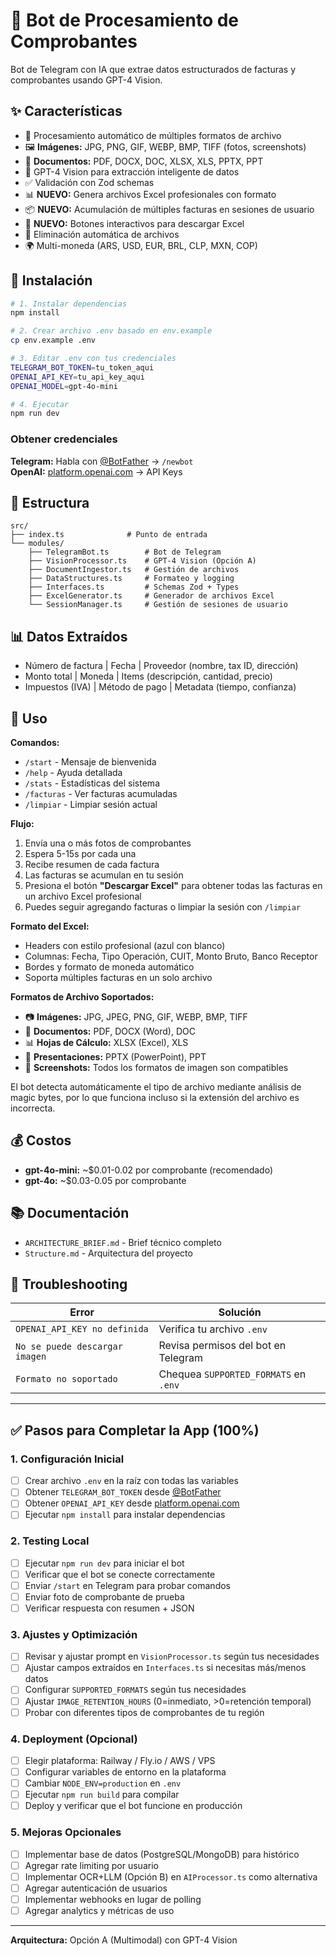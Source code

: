 # 🤖 Bot de Procesamiento de Comprobantes

Bot de Telegram con IA que extrae datos estructurados de facturas y comprobantes usando GPT-4 Vision.

## ✨ Características

- 📸 Procesamiento automático de múltiples formatos de archivo
- 🖼️ **Imágenes:** JPG, PNG, GIF, WEBP, BMP, TIFF (fotos, screenshots)
- 📄 **Documentos:** PDF, DOCX, DOC, XLSX, XLS, PPTX, PPT
- 🧠 GPT-4 Vision para extracción inteligente de datos
- ✅ Validación con Zod schemas
- 📊 **NUEVO:** Genera archivos Excel profesionales con formato
- 📦 **NUEVO:** Acumulación de múltiples facturas en sesiones de usuario
- 🔽 **NUEVO:** Botones interactivos para descargar Excel
- 🔐 Eliminación automática de archivos
- 🌍 Multi-moneda (ARS, USD, EUR, BRL, CLP, MXN, COP)

## 🚀 Instalación

```bash
# 1. Instalar dependencias
npm install

# 2. Crear archivo .env basado en env.example
cp env.example .env

# 3. Editar .env con tus credenciales
TELEGRAM_BOT_TOKEN=tu_token_aqui
OPENAI_API_KEY=tu_api_key_aqui
OPENAI_MODEL=gpt-4o-mini

# 4. Ejecutar
npm run dev
```

### Obtener credenciales

**Telegram:** Habla con [@BotFather](https://t.me/botfather) → `/newbot`  
**OpenAI:** [platform.openai.com](https://platform.openai.com/) → API Keys

## 📁 Estructura

```
src/
├── index.ts              # Punto de entrada
└── modules/
    ├── TelegramBot.ts        # Bot de Telegram
    ├── VisionProcessor.ts    # GPT-4 Vision (Opción A)
    ├── DocumentIngestor.ts   # Gestión de archivos
    ├── DataStructures.ts     # Formateo y logging
    ├── Interfaces.ts         # Schemas Zod + Types
    ├── ExcelGenerator.ts     # Generador de archivos Excel
    └── SessionManager.ts     # Gestión de sesiones de usuario
```

## 📊 Datos Extraídos

- Número de factura | Fecha | Proveedor (nombre, tax ID, dirección)
- Monto total | Moneda | Items (descripción, cantidad, precio)
- Impuestos (IVA) | Método de pago | Metadata (tiempo, confianza)

## 🎯 Uso

**Comandos:**
- `/start` - Mensaje de bienvenida
- `/help` - Ayuda detallada
- `/stats` - Estadísticas del sistema
- `/facturas` - Ver facturas acumuladas
- `/limpiar` - Limpiar sesión actual

**Flujo:**
1. Envía una o más fotos de comprobantes
2. Espera 5-15s por cada una
3. Recibe resumen de cada factura
4. Las facturas se acumulan en tu sesión
5. Presiona el botón **"Descargar Excel"** para obtener todas las facturas en un archivo Excel profesional
6. Puedes seguir agregando facturas o limpiar la sesión con `/limpiar`

**Formato del Excel:**
- Headers con estilo profesional (azul con blanco)
- Columnas: Fecha, Tipo Operación, CUIT, Monto Bruto, Banco Receptor
- Bordes y formato de moneda automático
- Soporta múltiples facturas en un solo archivo

**Formatos de Archivo Soportados:**
- 📷 **Imágenes:** JPG, JPEG, PNG, GIF, WEBP, BMP, TIFF
- 📄 **Documentos:** PDF, DOCX (Word), DOC
- 📊 **Hojas de Cálculo:** XLSX (Excel), XLS
- 🎨 **Presentaciones:** PPTX (PowerPoint), PPT
- 📸 **Screenshots:** Todos los formatos de imagen son compatibles

El bot detecta automáticamente el tipo de archivo mediante análisis de magic bytes, por lo que funciona incluso si la extensión del archivo es incorrecta.

## 💰 Costos

- **gpt-4o-mini:** ~$0.01-0.02 por comprobante (recomendado)
- **gpt-4o:** ~$0.03-0.05 por comprobante

## 📚 Documentación

- `ARCHITECTURE_BRIEF.md` - Brief técnico completo
- `Structure.md` - Arquitectura del proyecto

## 🐛 Troubleshooting

| Error | Solución |
|-------|----------|
| `OPENAI_API_KEY no definida` | Verifica tu archivo `.env` |
| `No se puede descargar imagen` | Revisa permisos del bot en Telegram |
| `Formato no soportado` | Chequea `SUPPORTED_FORMATS` en `.env` |

---

## ✅ Pasos para Completar la App (100%)

### 1. Configuración Inicial
- [ ] Crear archivo `.env` en la raíz con todas las variables
- [ ] Obtener `TELEGRAM_BOT_TOKEN` desde [@BotFather](https://t.me/botfather)
- [ ] Obtener `OPENAI_API_KEY` desde [platform.openai.com](https://platform.openai.com/)
- [ ] Ejecutar `npm install` para instalar dependencias

### 2. Testing Local
- [ ] Ejecutar `npm run dev` para iniciar el bot
- [ ] Verificar que el bot se conecte correctamente
- [ ] Enviar `/start` en Telegram para probar comandos
- [ ] Enviar foto de comprobante de prueba
- [ ] Verificar respuesta con resumen + JSON

### 3. Ajustes y Optimización
- [ ] Revisar y ajustar prompt en `VisionProcessor.ts` según tus necesidades
- [ ] Ajustar campos extraídos en `Interfaces.ts` si necesitas más/menos datos
- [ ] Configurar `SUPPORTED_FORMATS` según tus necesidades
- [ ] Ajustar `IMAGE_RETENTION_HOURS` (0=inmediato, >0=retención temporal)
- [ ] Probar con diferentes tipos de comprobantes de tu región

### 4. Deployment (Opcional)
- [ ] Elegir plataforma: Railway / Fly.io / AWS / VPS
- [ ] Configurar variables de entorno en la plataforma
- [ ] Cambiar `NODE_ENV=production` en `.env`
- [ ] Ejecutar `npm run build` para compilar
- [ ] Deploy y verificar que el bot funcione en producción

### 5. Mejoras Opcionales
- [ ] Implementar base de datos (PostgreSQL/MongoDB) para histórico
- [ ] Agregar rate limiting por usuario
- [ ] Implementar OCR+LLM (Opción B) en `AIProcessor.ts` como alternativa
- [ ] Agregar autenticación de usuarios
- [ ] Implementar webhooks en lugar de polling
- [ ] Agregar analytics y métricas de uso

---

**Arquitectura:** Opción A (Multimodal) con GPT-4 Vision
